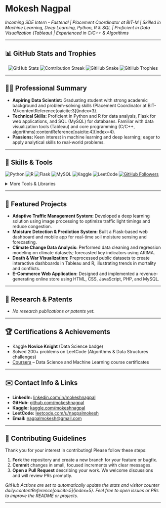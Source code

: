 # Mokesh Nagpal

*Incoming SDE Intern - Fastenal | Placement Coordinator at BIT-M | Skilled in Machine Learning, Deep Learning, Python, R & SQL | Proficient in Data Visualization (Tableau) | Experienced in C/C++ & Algorithms*

---

## 📊 GitHub Stats and Trophies
<!-- Embedding dynamic GitHub profile widgets using Readme Stats and Actions:contentReference[oaicite:1]{index=1}:contentReference[oaicite:2]{index=2} -->
<p align="center">
  <img src="https://github-readme-stats.vercel.app/api?username=mokeshnagpal&show_icons=true&theme=radical" alt="GitHub Stats" />
  <img src="https://github-readme-streak-stats.herokuapp.com/?user=mokeshnagpal&theme=dark" alt="Contribution Streak" />
  <img src="https://raw.githubusercontent.com/mokeshnagpal/mokeshnagpal/output/github-contribution-grid-snake.svg" alt="GitHub Snake" />
  <img src="https://github-profile-trophy.vercel.app/?username=mokeshnagpal&theme=flat&column=4" alt="GitHub Trophies" />
</p>

---

## 🧑‍💼 Professional Summary
- **Aspiring Data Scientist:** Graduating student with strong academic background and problem-solving skills (Placement Coordinator at BIT-M):contentReference[oaicite:3]{index=3}.  
- **Technical Skills:** Proficient in Python and R for data analysis, Flask for web applications, and SQL (MySQL) for databases. Familiar with data visualization tools (Tableau) and core programming (C/C++, algorithms):contentReference[oaicite:4]{index=4}.  
- **Passions:** Keen interest in machine learning and deep learning; eager to apply analytical skills to real-world problems.  

---

## 🚀 Skills & Tools
![Python](https://img.shields.io/badge/python-3670A0?style=for-the-badge&logo=python&logoColor=ffdd54)
![R](https://img.shields.io/badge/r-%23276DC3.svg?style=for-the-badge&logo=r&logoColor=white)
![Flask](https://img.shields.io/badge/flask-%23000.svg?style=for-the-badge&logo=flask&logoColor=white)
![MySQL](https://img.shields.io/badge/mysql-4479A1.svg?style=for-the-badge&logo=mysql&logoColor=white)
![Kaggle](https://img.shields.io/badge/Kaggle-035a7d?style=for-the-badge&logo=kaggle&logoColor=white)
![LeetCode](https://img.shields.io/badge/LeetCode-000000?style=for-the-badge&logo=LeetCode&logoColor=%23d16c06)
[![GitHub Followers](https://img.shields.io/github/followers/mokeshnagpal?label=Followers&style=for-the-badge)](https://github.com/mokeshnagpal)

<details>
<summary>More Tools & Libraries</summary>
- **Libraries/Frameworks:** Pandas, NumPy, scikit-learn, TensorFlow/Keras  
- **Other Tools:** Git & GitHub, Docker, Linux, Jupyter Notebooks  
- **Data Viz:** Tableau (Proficient), Matplotlib/Seaborn  
</details>

---

## 💼 Featured Projects
- **Adaptive Traffic Management System:** Developed a deep learning solution using image processing to optimize traffic light timings and reduce congestion.  
- **Moisture Detection & Prediction System:** Built a Flask-based web dashboard and mobile app for real-time soil moisture sensing and forecasting.  
- **Climate Change Data Analysis:** Performed data cleaning and regression modeling on climate datasets; forecasted key indicators using ARIMA.  
- **Death & War Visualization:** Preprocessed public datasets to create interactive dashboards in Tableau and R, illustrating trends in mortality and conflicts.  
- **E-Commerce Web Application:** Designed and implemented a revenue-generating online store using HTML, CSS, JavaScript, PHP, and MySQL.

---

## 🔬 Research & Patents
- *No research publications or patents yet.* 

---

## 🏆 Certifications & Achievements
- Kaggle **Novice Knight** (Data Science badge)  
- Solved 200+ problems on LeetCode (Algorithms & Data Structures challenges)  
- [Coursera](https://www.coursera.org/) – Data Science and Machine Learning course certificates  

---

## ✉️ Contact Info & Links
- **LinkedIn:** [linkedin.com/in/mokeshnagpal](https://www.linkedin.com/in/mokeshnagpal/)  
- **GitHub:** [github.com/mokeshnagpal](https://github.com/mokeshnagpal)  
- **Kaggle:** [kaggle.com/mokeshnagpal](https://www.kaggle.com/mokeshnagpal)  
- **LeetCode:** [leetcode.com/u/nagpalmokesh](https://leetcode.com/u/nagpalmokesh)  
- **Email:** [nagpalmokesh@gmail.com](https://nagpalmokesh@gmail.com)  

---

## 🤝 Contributing Guidelines
Thank you for your interest in contributing! Please follow these steps:  
1. **Fork** the repository and create a new branch for your feature or bugfix.  
2. **Commit** changes in small, focused increments with clear messages.  
3. **Open a Pull Request** describing your work. We welcome discussions and will review PRs promptly.  

*GitHub Actions are set to automatically update the stats and visitor counter daily:contentReference[oaicite:5]{index=5}. Feel free to open issues or PRs to improve the README or projects.*

---
